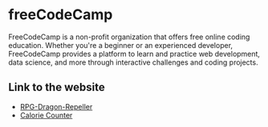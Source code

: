 # freeCodeCamp 
FreeCodeCamp is a non-profit organization that offers free online coding education. Whether you're a beginner or an experienced developer, FreeCodeCamp provides a platform to learn and practice web development, data science, and more through interactive challenges and coding projects.

## Link to the website 
- [RPG-Dragon-Repeller](https://jeffin03.github.io/freeCodeCamp/RPG/)
- [Calorie Counter](https://jeffin03.github.io/freeCodeCamp/Calorie-Counter/)
